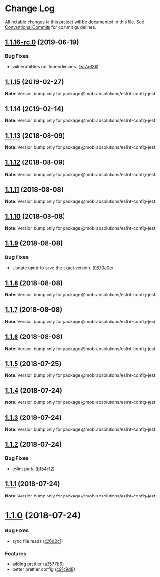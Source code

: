# Change Log

All notable changes to this project will be documented in this file.
See [Conventional Commits](https://conventionalcommits.org) for commit guidelines.

## [1.1.16-rc.0](https://github.com/mobilabsolutions/eslint-config/compare/@mobilabsolutions/eslint-config-jest@1.1.15...@mobilabsolutions/eslint-config-jest@1.1.16-rc.0) (2019-06-19)


### Bug Fixes

* vulnerabilities on dependencies. ([ea7a636](https://github.com/mobilabsolutions/eslint-config/commit/ea7a636))





<a name="1.1.15"></a>
## [1.1.15](https://github.com/mobilabsolutions/eslint-config/compare/@mobilabsolutions/eslint-config-jest@1.1.14...@mobilabsolutions/eslint-config-jest@1.1.15) (2019-02-27)




**Note:** Version bump only for package @mobilabsolutions/eslint-config-jest

<a name="1.1.14"></a>
## [1.1.14](https://github.com/mobilabsolutions/eslint-config/compare/@mobilabsolutions/eslint-config-jest@1.1.13...@mobilabsolutions/eslint-config-jest@1.1.14) (2019-02-14)




**Note:** Version bump only for package @mobilabsolutions/eslint-config-jest

<a name="1.1.13"></a>
## [1.1.13](https://github.com/mobilabsolutions/eslint-config/compare/@mobilabsolutions/eslint-config-jest@1.1.12...@mobilabsolutions/eslint-config-jest@1.1.13) (2018-08-09)




**Note:** Version bump only for package @mobilabsolutions/eslint-config-jest

<a name="1.1.12"></a>
## [1.1.12](https://github.com/mobilabsolutions/eslint-config/compare/@mobilabsolutions/eslint-config-jest@1.1.11...@mobilabsolutions/eslint-config-jest@1.1.12) (2018-08-09)




**Note:** Version bump only for package @mobilabsolutions/eslint-config-jest

<a name="1.1.11"></a>
## [1.1.11](https://github.com/mobilabsolutions/eslint-config/compare/@mobilabsolutions/eslint-config-jest@1.1.10...@mobilabsolutions/eslint-config-jest@1.1.11) (2018-08-08)




**Note:** Version bump only for package @mobilabsolutions/eslint-config-jest

<a name="1.1.10"></a>
## [1.1.10](https://github.com/mobilabsolutions/eslint-config/compare/@mobilabsolutions/eslint-config-jest@1.1.9...@mobilabsolutions/eslint-config-jest@1.1.10) (2018-08-08)




**Note:** Version bump only for package @mobilabsolutions/eslint-config-jest

<a name="1.1.9"></a>
## [1.1.9](https://github.com/mobilabsolutions/eslint-config/compare/@mobilabsolutions/eslint-config-jest@1.1.8...@mobilabsolutions/eslint-config-jest@1.1.9) (2018-08-08)


### Bug Fixes

* Update updtr to save the exact version. ([9670a0e](https://github.com/mobilabsolutions/eslint-config/commit/9670a0e))




<a name="1.1.8"></a>
## [1.1.8](https://github.com/mobilabsolutions/eslint-config/compare/@mobilabsolutions/eslint-config-jest@1.1.7...@mobilabsolutions/eslint-config-jest@1.1.8) (2018-08-08)




**Note:** Version bump only for package @mobilabsolutions/eslint-config-jest

<a name="1.1.7"></a>
## [1.1.7](https://github.com/mobilabsolutions/eslint-config/compare/@mobilabsolutions/eslint-config-jest@1.1.6...@mobilabsolutions/eslint-config-jest@1.1.7) (2018-08-08)




**Note:** Version bump only for package @mobilabsolutions/eslint-config-jest

<a name="1.1.6"></a>
## [1.1.6](https://github.com/mobilabsolutions/eslint-config/compare/@mobilabsolutions/eslint-config-jest@1.1.5...@mobilabsolutions/eslint-config-jest@1.1.6) (2018-08-08)




**Note:** Version bump only for package @mobilabsolutions/eslint-config-jest

<a name="1.1.5"></a>
## [1.1.5](https://github.com/mobilabsolutions/eslint-config/compare/@mobilabsolutions/eslint-config-jest@1.1.4...@mobilabsolutions/eslint-config-jest@1.1.5) (2018-07-25)




**Note:** Version bump only for package @mobilabsolutions/eslint-config-jest

<a name="1.1.4"></a>
## [1.1.4](https://github.com/mobilabsolutions/eslint-config/compare/@mobilabsolutions/eslint-config-jest@1.1.3...@mobilabsolutions/eslint-config-jest@1.1.4) (2018-07-24)




**Note:** Version bump only for package @mobilabsolutions/eslint-config-jest

<a name="1.1.3"></a>
## [1.1.3](https://github.com/mobilabsolutions/eslint-config/compare/@mobilabsolutions/eslint-config-jest@1.1.2...@mobilabsolutions/eslint-config-jest@1.1.3) (2018-07-24)




**Note:** Version bump only for package @mobilabsolutions/eslint-config-jest

<a name="1.1.2"></a>
## [1.1.2](https://github.com/mobilabsolutions/eslint-config/compare/@mobilabsolutions/eslint-config-jest@1.1.1...@mobilabsolutions/eslint-config-jest@1.1.2) (2018-07-24)


### Bug Fixes

* eslint path. ([b154e12](https://github.com/mobilabsolutions/eslint-config/commit/b154e12))




<a name="1.1.1"></a>
## [1.1.1](https://github.com/mobilabsolutions/eslint-config/compare/@mobilabsolutions/eslint-config-jest@1.1.0...@mobilabsolutions/eslint-config-jest@1.1.1) (2018-07-24)




**Note:** Version bump only for package @mobilabsolutions/eslint-config-jest

<a name="1.1.0"></a>
# [1.1.0](https://github.com/mobilabsolutions/eslint-config/compare/@mobilabsolutions/eslint-config-jest@1.0.1...@mobilabsolutions/eslint-config-jest@1.1.0) (2018-07-24)


### Bug Fixes

* sync file reads ([c26d2c1](https://github.com/mobilabsolutions/eslint-config/commit/c26d2c1))


### Features

* adding prettier ([a2577b6](https://github.com/mobilabsolutions/eslint-config/commit/a2577b6))
* better prettier config ([c91c9d8](https://github.com/mobilabsolutions/eslint-config/commit/c91c9d8))
